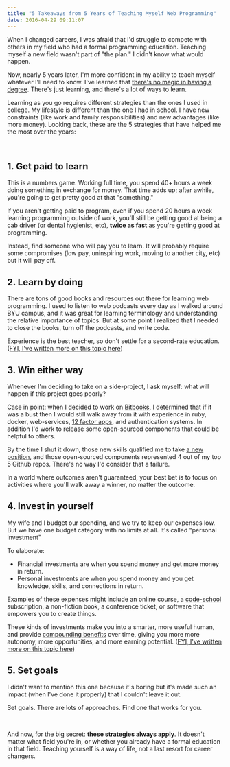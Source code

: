 ```yaml
---
title: "5 Takeaways from 5 Years of Teaching Myself Web Programming"
date: 2016-04-29 09:11:07
---
```


When I changed careers, I was afraid that I'd struggle to compete with others in my field who had a formal programming education. Teaching myself a new field wasn't part of "the plan." I didn't know what would happen.

Now, nearly 5 years later, I'm more confident in my ability to teach myself whatever I'll need to know. I've learned that [there's no magic in having a degree][1]. There's just learning, and there's a lot of ways to learn.

 [1]: http://www.bryanbraun.com/2016/01/17/a-degree-is-an-abstraction

Learning as you go requires different strategies than the ones I used in college. My lifestyle is different than the one I had in school. I have new constraints (like work and family responsibilities) and new advantages (like more money). Looking back, these are the 5 strategies that have helped me the most over the years:

 

## 1. Get paid to learn

This is a numbers game. Working full time, you spend 40+ hours a week doing something in exchange for money. That time adds up; after awhile, you're going to get pretty good at that "something."

If you aren't getting paid to program, even if you spend 20 hours a week learning programming outside of work, you'll still be getting good at being a cab driver (or dental hygienist, etc), **twice as fast** as you're getting good at programming.

Instead, find someone who will pay you to learn. It will probably require some compromises (low pay, uninspiring work, moving to another city, etc) but it will pay off.

## 2. Learn by doing

There are tons of good books and resources out there for learning web programming. I used to listen to web podcasts every day as I walked around BYU campus, and it was great for learning terminology and understanding the relative importance of topics. But at some point I realized that I needed to close the books, turn off the podcasts, and write code.

Experience is the best teacher, so don't settle for a second-rate education. ([FYI, I've written more on this topic here][2])

 [2]: http://www.bryanbraun.com/2013/08/06/learn-by-doing

## 3. Win either way

Whenever I'm deciding to take on a side-project, I ask myself: what will happen if this project goes poorly?

Case in point: when I decided to work on [Bitbooks][3], I determined that if it was a bust then I would still walk away from it with experience in ruby, docker, web-services, [12 factor apps][4], and authentication systems. In addition I'd work to release some open-sourced components that could be helpful to others.

 [3]: http://www.bryanbraun.com/2015/10/20/bitbooks-closing-thoughts
 [4]: http://12factor.net/

By the time I shut it down, those new skills qualified me to take [a new position][5], and those open-sourced components represented 4 out of my top 5 Github repos. There's no way I'd consider that a failure.

 [5]: http://www.bryanbraun.com/2015/04/17/git-checkout-b-sparkbox

In a world where outcomes aren't guaranteed, your best bet is to focus on activities where you'll walk away a winner, no matter the outcome.

## 4. Invest in yourself

My wife and I budget our spending, and we try to keep our expenses low. But we have one budget category with no limits at all. It's called "personal investment"

To elaborate:

*   Financial investments are when you spend money and get more money in return.
*   Personal investments are when you spend money and you get knowledge, skills, and connections in return.

Examples of these expenses might include an online course, a [code-school][6] subscription, a non-fiction book, a conference ticket, or software that empowers you to create things.

 [6]: https://www.codeschool.com/

These kinds of investments make you into a smarter, more useful human, and provide [compounding benefits][7] over time, giving you more more autonomy, more opportunities, and more earning potential. ([FYI, I've written more on this topic here][8])

 [7]: http://www.bryanbraun.com/2015/11/17/compounding-benefits
 [8]: http://www.bryanbraun.com/2013/06/27/is-this-an-investment

## 5. Set goals

I didn't want to mention this one because it's boring but it's made such an impact (when I've done it properly) that I couldn't leave it out.

Set goals. There are lots of approaches. Find one that works for you.

 

And now, for the big secret: **these strategies always apply**. It doesn't matter what field you're in, or whether you already have a formal education in that field. Teaching yourself is a way of life, not a last resort for career changers.
